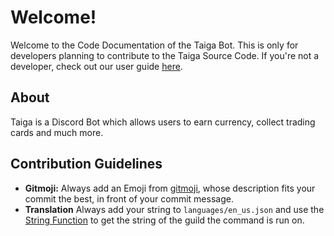# Welcome!
Welcome to the Code Documentation of the Taiga Bot. This is only for developers planning to contribute to the Taiga Source Code. If you're not a developer, check out our user guide [here](https://taiga.js.org/guide).

## About
Taiga is a Discord Bot which allows users to earn currency, collect trading cards and much more.

## Contribution Guidelines
* **Gitmoji:** Always add an Emoji from [gitmoji](https://gitmoji.carloscuesta.me/), whose description fits your commit the best, in front of your commit message.
* **Translation** Always add your string to `languages/en_us.json` and use the [String Function](https://taiga.crugg.de/codedocs/#/docs/bot/master/class/TaigaClient?scrollTo=string) to get the string of the guild the command is run on.